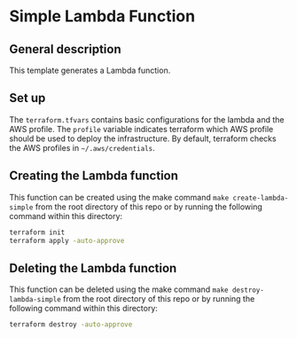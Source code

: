 # Simple Lambda Function

## General description

This template generates a Lambda function.

## Set up

The `terraform.tfvars` contains basic configurations for the lambda and the AWS profile. The `profile` variable indicates terraform which AWS profile should be used to deploy the infrastructure. By default, terraform checks the AWS profiles in `~/.aws/credentials`.

## Creating the Lambda function

This function can be created using the make command `make create-lambda-simple` from the root directory of this repo or by running the following command within this directory:

``` bash
terraform init
terraform apply -auto-approve
```

## Deleting the Lambda function

This function can be deleted using the make command `make destroy-lambda-simple` from the root directory of this repo or by running the following command within this directory:

``` bash
terraform destroy -auto-approve
```
